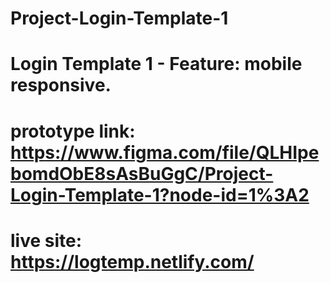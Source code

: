 # Project-Login-Template-1
# Login Template 1 - Feature: mobile responsive.

# prototype link: https://www.figma.com/file/QLHIpebomdObE8sAsBuGgC/Project-Login-Template-1?node-id=1%3A2
# live site: https://logtemp.netlify.com/
